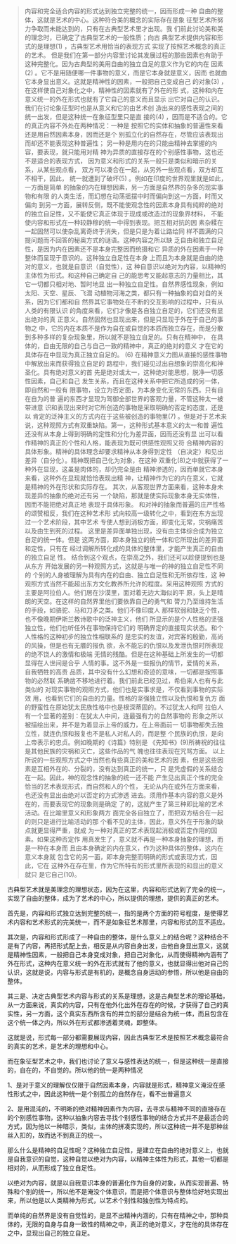 <blockquote data-pid="u892ALsY">内容和完全适合内容的形式达到独⽴完整的统⼀，因⽽形成⼀种 ⾃由的整体，这就是艺术的中⼼。这种符合美的概念的实际存在是象 征型艺术所努⼒争取⽽未能达到的，只有在古典型艺术⾥才出现。我 们前此讨论美和美的理念时，已确定了古典型艺术的⼀般性质；向古 典型艺术提供内容和形式的是理想(1) ，古典型艺术⽤恰当的表现⽅式 实现了按照艺术概念的真正的艺术。 但是我们在第⼀部分内容⾥讨论其发展过程的那些因素也有助于 这种完整化。因为古典型的美⽤⾃由的独⽴⾃⾜的意义作为它的内在 因素(2) 。它不是⽤随便哪⼀件事物的意义，⽽是它本⾝就是意义，因⽽ 也就由它本⾝显出意义。这就是精神性的因素，⼀般把⾃⼰变成⾃⼰ 的对象(3) ，在这样使⾃⼰对象化之中，精神性的因素就有了外在的形 式，这种和内在意义统⼀的外在形式也就有了它⾃⼰的意义⽽且显⽰ 出它对⾃⼰的认识。我们在讨论象征型时也是从意义和它的由艺术创 造出来的感性表现之间的统⼀出发，但是这种统⼀在象征型⾥只是直 接的(4) ，因⽽是不适合的。它的真正内容不外处在两种情况：⼀种是 按照它的实体和抽象的普遍性来看还是⽤⾃然因素本⾝，因⽽还是个 别孤⽴化的⾃然存在，尽管应该表现出⽽却还不能表现这种普遍性； 另⼀种是⽤内在的只能由精神去掌握的内容，要表现，就只能⽤对精 神为异质的直接存在的个别感性事物，这也还不是适合的表现⽅式， 因为意义和形式的关系⼀般只是类似和暗⽰的关系，从某些观点看， 双⽅可以凑合在⼀起，从另外⼀些观点看，双⽅却互不相⼲，因此， 统⼀就遭到了破坏(5) 。例如在印度的世界观⾥就是如此，⼀⽅⾯是简单 的抽象的内在理想因素，另⼀⽅⾯是⾃然界的杂多的现实事物和有限 的⼈类⽣活，⽽幻想在动荡摇摆中时⽽偏向到这⼀⽅⾯，时⽽⼜偏向 到另⼀⽅⾯，展转反侧，既不能使观念性的因素本⾝具有纯粹的绝对 的独⽴⾃⾜性，⼜不能使它真正体现于现成或改造过的现象界材料， 不能使内容和形式在⼀种较静穆的统⼀中得到表现。把互相对抗的因 素杂糅在⼀起固然可以使杂乱离奇终于消失，但是只是为着让路给同 样不圆满的只提问题⽽不回答的秘奥⽅式的谜语。这种内容之所以缺 乏⾃由和独⽴⾃⾜性，是因为内在因素还不是本⾝完整因⽽统摄和它 异质的外在因素于⼀种整体⽽呈现于意识的。这种独⽴⾃⾜性在本⾝ 上⽽且为本⾝就是⾃由的绝对的意义，也就是⾃意识（⾃觉性），这 种⾃意识以绝对为内容，以精神的主体性为形式。和这种⾃⼰确定⾃ ⼰的能思考⼜能起意志的⼒量相⽐，其它⼀切都只相对地、暂时地显 出⼀种独⽴⾃⾜性。⾃然界感性现象，例如太阳、天空、星⾠、⻜潜 动植物河海之类，都只有⼀种抽象的⾃对⾃的关系，因为它们都和⾃ 然界其它事物处在不断的交互影响的过程中，只有从⼈类的有限认识 的⾓度来看，它们才像是各⾃独⽴⾃⾜的，它们还没有显出绝对的真 正意义。⾃然固然也显现出来，但是只显现于外在于⾃⼰的事物之 中，它的内在本质不是作为⾃在或⾃觉的本质⽽独⽴存在，⽽是分散 到多种多样的复杂现象⾥，所以就不是独⽴⾃⾜的。只有在精神中， 在具体的，⾃由⽆限的⾃⼰与⾃⼰⼀致的精神中，真正的绝对的意义 才在它的具体存在中显现为真正独⽴⾃⾜的。 (6) 在精神意义⼒图从直接的感性事物中解放出来⽽获得独⽴⾃⾜的 路程中，我们碰⻅过出⾃想象的崇⾼化和神圣化。具有绝对意义的⾸ 先是绝对或太⼀，这种绝对能思想，脱净⼀切感性因素，⾃⼰和⾃⼰ 发⽣关系，⽽且在这种关系中把它所造成的另⼀体，即⾃然和⼀般有 限事物，设⽴为否定⾯，为本⾝变化⽆常的东⻄。只有⾃在⾃为的普 遍的东⻄才显现为驾御全部世界的客观⼒量，不管这种太⼀被带进意 识和表现出来时对它所创造的事物是采取明确的否定的态度，还是以 肯定的泛神主义的⽅式内在于这些被创造的事物⾥(7) 。但是对于艺术来 说，这种观照⽅式有双重缺陷。第⼀，这种形式基本意义的太⼀和普 遍性还没有从本⾝上得到明确的定性和分化为差异⾯，因⽽还没有显 出可以看作精神的真正的个性和⼈格，能表现为既可供感性观照⼜符 合精神内容的具体形象。精神的具体理念却要求精神从本⾝得到定性 （⾃决定）和⻅出差异（⾃分化）。精神既把⾃⼰化为对象，在这种 双重化(8)之中就获得了⼀种外在显现，这虽是⾁体的，却仍完全是由 精神渗透的，因⽽单就它本⾝来看，这种外在显现就恰恰表现出精 神，让精神作为它的内在意义，它就是精神的外在形状和实际存在。 其次，从客观世界⽅⾯来看，这种本⾝未现差异的抽象的绝对还有另 ⼀个缺陷，那就是使实际现象本⾝⽆实体性，因⽽不能把绝对真正地 表现于具体形象。 和对神的抽象⽽普遍的庄严性格的颂赞相反，我们在这种艺术形 式向较⾼⼀级转化之中，看到在东⽅出现过⼀个艺术阶段，其中艺术 专使⼈想到消极⽅⾯，即变化⽆常，灾祸痛苦以及由⽣到死的过程。 这⾥是差异⾯单独出现，没有由主体综合成为独⽴⾃⾜的统⼀体。但是 这两⽅⾯，即本⾝独⽴的统⼀体和它所现出的差异⾯和定性，只有在 经过调解所转化成的具体的整体⾥，才能产⽣真正的⾃由的独⽴⾃⾜ 性。 结合到这个观点，在崇⾼之外，我们还可以趁便提到也是从东⽅ 开始发展的另⼀种观照⽅式，这就是与唯⼀的神的独⽴⾃⾜性不同的 个别的⼈⾝被理解为具有内在的⾃由、独⽴⾃⾜性和⽆所依存性，这 种观照⽅式当然不能超出东⽅⽂化教养所允许的程度。采⽤这种观照 ⽅式的主要是阿拉伯⼈。他们居在沙漠⾥，⾯对着⽆边⼤海似的平 原，头上是晴朗的天空。在这样的⾃然界⾥他们要依靠⾃⼰的勇⽓和 膂⼒乃⾄维持⽣活的⼿段，如骆驼、⻢和⼑⽭之类。他们不像印度⼈ 那样软弱和缺乏个性，也不像晚期伊斯兰教诗歌中的泛神主义，他们 所显⽰的是个⼈性格的坚强独⽴性，他们也听任外在事物保持它们的 明确界定的直接现实状态。和个⼈性格的这种初步的独⽴性相联系的 是忠实的友谊，对宾客的殷勤，⾼尚的⻛操，但是也有⽆餍的报仇 欲，永不能忘的仇恨以及发泄仇恨时所表现的绝不饶⼈的激情和极端 ⽆情的残酷。但是在这种基础上所发⽣的⼀切都显得在⼈世间是合乎 ⼈情的事。这不外是⼀些报仇的情节，爱情的关系，⾃我牺牲的⾼贵 品质，其中没有什么幻想和奇迹的意味，⼀切都是按照事物的必然联 系确凿不移地进⾏着。我们前此已经⻅过，希伯来⼈也有与此类似的 对现实事物的观照⽅式，他们也是实事求是，不仅看到事物的实际效 ⽤，也看到它们的⾃由的⼒量。性格的坚强独⽴性以及仇恨和复仇⽅ ⾯的野蛮性在原始犹太⺠族性格中也是根深蒂固的。不过犹太⼈和阿 拉伯⼈有⼀个显著的差别：在犹太⼈中间，连最强有⼒的⾃然事物的 形象之所以被描绘出来，并不是为着显⽰上帝的威⼒，在上帝⾯前⼀ 切事物都失去独⽴性，就连仇恨和报复也不是私⼈对私⼈的，⽽是整 个⺠族的仇恨，是向上帝表⽰的忠贞。例如晚期的《诗篇》特别是 《先知书》(9)所祷祝的往往是其他⺠族的灾祸和灭亡，这些作品的⽓ 魄也往往表现在咒骂⽅⾯。 以上所说的⼀些观照⽅式之中当然也有些真正的美和艺术的因 素，但是这些因素是互相外在的、分裂的，没有达到真正的统⼀，只 是凭虚假的关系结合在⼀起。因此，神的观念性的抽象的统⼀还不能 产⽣⻅出真正个性的完全恰当的艺术表现形式，⽽⾃然和⼈的个性， ⽆论从内在或外在⽅⾯来看，也还没有显出由绝对以否定的⽅式渗透 进去。须⽤作基本内容的意义是外在的，⽽要表现它的现象则是确定 了的，这就产⽣了第三种即⽐喻的艺术活动。在⽐喻⾥意义和形象两⽅ ⾯完全各⾃独⽴了，⽽把双⽅结合在⼀起的则只是进⾏⽐喻活动的那 个看不⻅的主体，因此，意义外在于形象的缺点就更显得严重，就成 为⼀种对真正的艺术表现起消极或否定作⽤的因素。如果这种否定作 ⽤真发⽣了，意义就不再是⼀种本⾝抽象的理想，⽽是⼀种在本⾝⽽ 且由本⾝确定的内在意义，作为这种具体的整体，这内在意义本⾝就 包含它的另⼀⾯，即本⾝完整⽽明确的形式或表现⽅式，因此，它在 这种外在存在⾥，作为它所特有的形式⾥所表现的和显出的意义就只 是它⾃⼰(10)。</blockquote><p data-pid="ItvjC7ow">古典型艺术就是美理念的理想状态，因为在这里，内容和形式达到了完全的统一，实现了自由的整体，成为了艺术的中心，所以提供的理想，提供的真正的艺术。</p><p data-pid="ndqX-83D">首先是，内容和形式独立达到完整的统一，指的是两个方面的符号程度，是使得艺术内容和艺术形式的完美统一，而不是如象征艺术那里，内容和形式的互不适应。</p><p data-pid="Yfn4Z-yu">其次是，内容和形式形成了一种自由的整体，是什么意义上的结合呢？这种结合不是有了内容，再把形式配上去，相反是从内容自身出发，由他自身显出意义，这就是精神性因素，一般把自己本身变成对象，把自己对象化，从而使得精神内涵有了外在形式，这种内在意义统一的外在形式就有了他的意义，也就显得出他对自己的认识，这就是说，内容与形式是有机的，是概念自身运动的参悟，所以他是自由的整体。</p><p data-pid="15dJGGgS">其三是、决定古典型艺术内容与形式的关系是理想，这是古典型艺术的理论基础，从一方面来说，真实的内容，只有在他外化出外在存在的时候，才获得了自己的真实性，另一方面，这个真实东西所含有的并立的部分是结合为统一体，而且包含在这个统一体之内，所以外在形式都渗透着灵魂，即整体。</p><p data-pid="nVRGKvgw">这就是说，形式每一部分都需要展现内容，因此古典型艺术是按照艺术概念最符合的真实的艺术，是艺术的理想和中心。</p><p data-pid="UFdWrzaB">而在象征型艺术之中，我们也讨论了意义与感性表达的统一，但是这种统一是直接的，自在的，不自觉的。所以他的统一是两种情况</p><p data-pid="e_R2f3Vu">1、是对于意义的理解仅仅限于自然因素本身，内容就是形式，精神意义淹没在感性形式之中，因此这种统一是个别孤立的自然存在，看不出普遍意义</p><p data-pid="uGtdE13R">2、是用混沌的，不明晰的绝对精神因素作为内容，去寻求与精神不同的直接存在的个别感性事物，这种以抽象内容去寻找个别感性事物的结合方式并不是最适合的方式，因为他以一种暗示，类似，主体的拼凑实现的，所以这种统一并不是那种丝丝入扣的，故而达不到真正的统一。</p><p data-pid="W_1WlZi3">那么什么是精神的自足性呢？这种独立自足性，是建立在自由的绝对意义上，也就是自我意识的自觉，这种自觉以绝对为内容，以精神主体性为形式，其他一切都是相对的，从而形成了独立自足性。</p><p data-pid="o9R82YCn">以绝对为内容，就是以自我意识本身的普遍化作为自身的对象，从而实现普遍、特殊和个别的统一，所以他不是淹没个体意识，而是把个体意识与整体恰好地实现出来，所以他是以人类精神为形式，以艺术个别性和独创性为特点的。</p><p data-pid="FYUGp7Bw">而单纯的自然界是没有自觉性的，是显不出精神内涵的，只有在精神之中，那种具体的，无限的自身与自身一致性的精神之中，真正的绝对意义，才在他的具体存在之中，显现出自己的独立自足。</p><p></p>